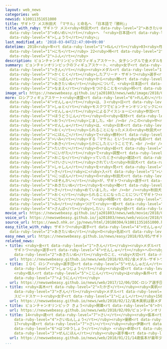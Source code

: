 ```yaml
---
layout: web_news
categories: web
newsid: k10011351651000
title: ザギトワ メス秋田犬 「マサル」と命名へ 「日本語で『勝利』」
title_with_ruby: ザギトワ メス<ruby>秋田犬<rt data-ruby-level="2">あきたいぬ</rt></ruby> 「マサル」と<ruby>命名<rt
  data-ruby-level="3">めいめい</rt></ruby>へ 「<ruby>日本語<rt data-ruby-level="2">にほんご</rt></ruby>で『<ruby>勝利<rt
  data-ruby-level="4">しょうり</rt></ruby>』」
last_modified_at: '2018-03-04T22:47:00+09:00'
datetime: 2018<ruby>年<rt data-ruby-level="1">ねん</rt></ruby>03<ruby>月<rt data-ruby-level="1">がつ</rt></ruby>04<ruby>日<rt
  data-ruby-level="1">にち</rt></ruby> 22<ruby>時<rt data-ruby-level="2">じ</rt></ruby>47<ruby>分<rt
  data-ruby-level="2">ふん</rt></ruby>
description: ピョンチャンオリンピックのフィギュアスケート、女子シングルで金メダルを獲得したアリーナ・ザギトワ選手が、日本から贈られることになった秋田犬について、日本語で「マサル」という名前をつけることを明らかにしました。
summary: ピョンチャンオリンピックのフィギュアスケート、<ruby>女子<rt data-ruby-level="1">じょし</rt></ruby>シングルで<ruby>金<rt
  data-ruby-level="1">きん</rt></ruby><ruby>メダル<rt data-ruby-level="1">めだる</rt></ruby>を<ruby>獲得<rt
  data-ruby-level="7">かくとく</rt></ruby>したアリーナ・ザギトワ<ruby>選手<rt data-ruby-level="4">せんしゅ</rt></ruby>が、<ruby>日本<rt
  data-ruby-level="1">にっぽん</rt></ruby>から<ruby>贈<rt data-ruby-level="7">おく</rt></ruby>られることになった<ruby>秋田犬<rt
  data-ruby-level="2">あきたいぬ</rt></ruby>について、<ruby>日本語<rt data-ruby-level="2">にほんご</rt></ruby>で「マサル」という<ruby>名前<rt
  data-ruby-level="2">なまえ</rt></ruby>をつけることを<ruby>明<rt data-ruby-level="2">あき</rt></ruby>らかにしました。
image_url: https://newswebeasy.github.io/ja201803/news/web/image/2018/03/04/K10011351651_1803050630_1803050634_01_03.jpg
more: ロシアフィギュアスケート<ruby>連盟<rt data-ruby-level="6">れんめい</rt></ruby>によりますと、ザギトワ<ruby>選手<rt
  data-ruby-level="4">せんしゅ</rt></ruby>は、３<ruby>日<rt data-ruby-level="1">にち</rt></ruby>ロシアの<ruby>首都<rt
  data-ruby-level="3">しゅと</rt></ruby>モスクワでピョンチャンオリンピックに<ruby>出場<rt data-ruby-level="2">しゅつじょう</rt></ruby>したフィギュアスケート<ruby>選手<rt
  data-ruby-level="4">せんしゅ</rt></ruby>によるアイスショーに<ruby>参加<rt data-ruby-level="4">さんか</rt></ruby>したあと<ruby>報道陣<rt
  data-ruby-level="7">ほうどうじん</rt></ruby>の<ruby>取材<rt data-ruby-level="4">しゅざい</rt></ruby>に<ruby>応<rt
  data-ruby-level="5">おう</rt></ruby>じました。<br /><br />この<ruby>中<rt data-ruby-level="1">なか</rt></ruby>でザギトワ<ruby>選手<rt
  data-ruby-level="4">せんしゅ</rt></ruby>は、<ruby>日本<rt data-ruby-level="1">にっぽん</rt></ruby>から<ruby>贈<rt
  data-ruby-level="7">おく</rt></ruby>られることになったメスの<ruby>秋田犬<rt data-ruby-level="2">あきたいぬ</rt></ruby>について、「<ruby>日本語<rt
  data-ruby-level="2">にほんご</rt></ruby>で<ruby>勝利<rt data-ruby-level="4">しょうり</rt></ruby>を<ruby>意味<rt
  data-ruby-level="3">いみ</rt></ruby>する『マサル』という<ruby>名前<rt data-ruby-level="2">なまえ</rt></ruby>をつける」と<ruby>明<rt
  data-ruby-level="2">あき</rt></ruby>らかにしたということです。<br /><br />ザギトワ<ruby>選手<rt data-ruby-level="4">せんしゅ</rt></ruby>は、<ruby>大会<rt
  data-ruby-level="2">たいかい</rt></ruby>の<ruby>前<rt data-ruby-level="2">まえ</rt></ruby>に<ruby>新潟<rt
  data-ruby-level="7">にいがた</rt></ruby>で<ruby>調整<rt data-ruby-level="3">ちょうせい</rt></ruby>を<ruby>行<rt
  data-ruby-level="2">おこな</rt></ruby>っていたとき<ruby>雑誌<rt data-ruby-level="6">ざっし</rt></ruby>に<ruby>掲載<rt
  data-ruby-level="7">けいさい</rt></ruby>されていた<ruby>秋田犬<rt data-ruby-level="2">あきたいぬ</rt></ruby>の<ruby>写真<rt
  data-ruby-level="3">しゃしん</rt></ruby>を<ruby>見<rt data-ruby-level="1">み</rt></ruby>て<ruby>気<rt
  data-ruby-level="1">き</rt></ruby>に<ruby>入<rt data-ruby-level="1">い</rt></ruby>り、<ruby>日本<rt
  data-ruby-level="1">にっぽん</rt></ruby>の<ruby>秋田犬<rt data-ruby-level="2">あきたいぬ</rt></ruby><ruby>保存会<rt
  data-ruby-level="6">ほぞんかい</rt></ruby>が、ザギトワ<ruby>選手<rt data-ruby-level="4">せんしゅ</rt></ruby>に<ruby>秋田犬<rt
  data-ruby-level="2">あきたいぬ</rt></ruby>を<ruby>贈<rt data-ruby-level="7">おく</rt></ruby>ることを<ruby>決<rt
  data-ruby-level="3">き</rt></ruby>めていました。<br /><br /><ruby>秋田犬<rt data-ruby-level="2">あきたいぬ</rt></ruby>が<ruby>贈<rt
  data-ruby-level="7">おく</rt></ruby>られることになったことについてザギトワ<ruby>選手<rt data-ruby-level="4">せんしゅ</rt></ruby>は、１<ruby>日<rt
  data-ruby-level="1">にち</rt></ruby>、「<ruby>時間<rt data-ruby-level="2">じかん</rt></ruby>を<ruby>見<rt
  data-ruby-level="1">み</rt></ruby>つけて<ruby>一緒<rt data-ruby-level="7">いっしょ</rt></ruby>に<ruby>散歩<rt
  data-ruby-level="4">さんぽ</rt></ruby>したい」と<ruby>話<rt data-ruby-level="2">はな</rt></ruby>していました。
movie_url: https://newswebeasy.github.io/ja201803/news/web/movie/2018/03/04/k10011351651_201803050631_201803050633.mp4
voice_url: https://newswebeasy.github.io/ja201803/news/web/voice/2018/03/04/k10011351651_201803050631_201803050633.mp3
source_url: https://www3.nhk.or.jp/news/html/20180304/k10011351651000.html
easy_title_with_ruby: ザギトワ<ruby>選手<rt data-ruby-level="4">せんしゅ</rt></ruby>「<ruby>秋田犬<rt
  data-ruby-level="2">あきたいぬ</rt></ruby>の<ruby>名前<rt data-ruby-level="2">なまえ</rt></ruby>は『マサル』にする」
easy_news_url: https://newswebeasy.github.io/news/easy/2018/03/05/ザギトワ選手秋田犬の名前はマサルにする
related_news:
- title: <ruby>金<rt data-ruby-level="1">きん</rt></ruby><ruby>メダル<rt data-ruby-level="1">めだる</rt></ruby>
    ザギトワ<ruby>選手<rt data-ruby-level="4">せんしゅ</rt></ruby>への<ruby>手紙<rt data-ruby-level="2">てがみ</rt></ruby>～<ruby>秋田犬<rt
    data-ruby-level="2">あきたいぬ</rt></ruby>のこと、<ruby>大切<rt data-ruby-level="2">たいせつ</rt></ruby>にしてね
  url: https://newswebeasy.github.io/news/web/2018/03/02/金メダル-ザギトワ選手への手紙~秋田犬のこと大切にしてね
- title: ＩＯＣ ロシア<ruby>選手団<rt data-ruby-level="5">せんしゅだん</rt></ruby>の<ruby>五輪<rt data-ruby-level="4">ごりん</rt></ruby><ruby>出場<rt
    data-ruby-level="2">しゅつじょう</rt></ruby><ruby>認<rt data-ruby-level="6">みと</rt></ruby>めず
    <ruby>個人<rt data-ruby-level="5">こじん</rt></ruby>は<ruby>条件<rt data-ruby-level="5">じょうけん</rt></ruby>つきで<ruby>容認<rt
    data-ruby-level="7">ようにん</rt></ruby>
  url: https://newswebeasy.github.io/news/web/2017/12/06/IOC-ロシア選手団の五輪出場認めず-個人は条件つきで容認
- title: <ruby>高木<rt data-ruby-level="2">たかぎ</rt></ruby><ruby>美帆<rt data-ruby-level="8">みほ</rt></ruby>は<ruby>銀<rt
    data-ruby-level="3">ぎん</rt></ruby><ruby>メダル<rt data-ruby-level="3">めだる</rt></ruby>
    スピードスケート<ruby>女子<rt data-ruby-level="1">じょし</rt></ruby>1500m
  url: https://newswebeasy.github.io/news/web/2018/02/12/高木美帆は銀メダル-スピードスケート女子1500m
- title: ピョンチャンオリンピック きょう<ruby>開幕<rt data-ruby-level="6">かいまく</rt></ruby>
  url: https://newswebeasy.github.io/news/web/2018/02/09/ピョンチャンオリンピック-きょう開幕
- title: 14<ruby>歳<rt data-ruby-level="7">さい</rt></ruby><ruby>張本<rt data-ruby-level="5">ちょうほん</rt></ruby>が<ruby>最年少<rt
    data-ruby-level="4">さいねんしょう</rt></ruby><ruby>優勝<rt data-ruby-level="6">ゆうしょう</rt></ruby>
    17<ruby>歳<rt data-ruby-level="7">さい</rt></ruby><ruby>伊藤<rt data-ruby-level="8">いとう</rt></ruby>も<ruby>初優勝<rt
    data-ruby-level="6">はつゆうしょう</rt></ruby> <ruby>卓球<rt data-ruby-level="7">たっきゅう</rt></ruby><ruby>全日本<rt
    data-ruby-level="3">ぜんにほん</rt></ruby><ruby>選手権<rt data-ruby-level="6">せんしゅけん</rt></ruby>
  url: https://newswebeasy.github.io/news/web/2018/01/21/14歳張本が最年少優勝-17歳伊藤も初優勝-卓球全日本選手権
...
```

